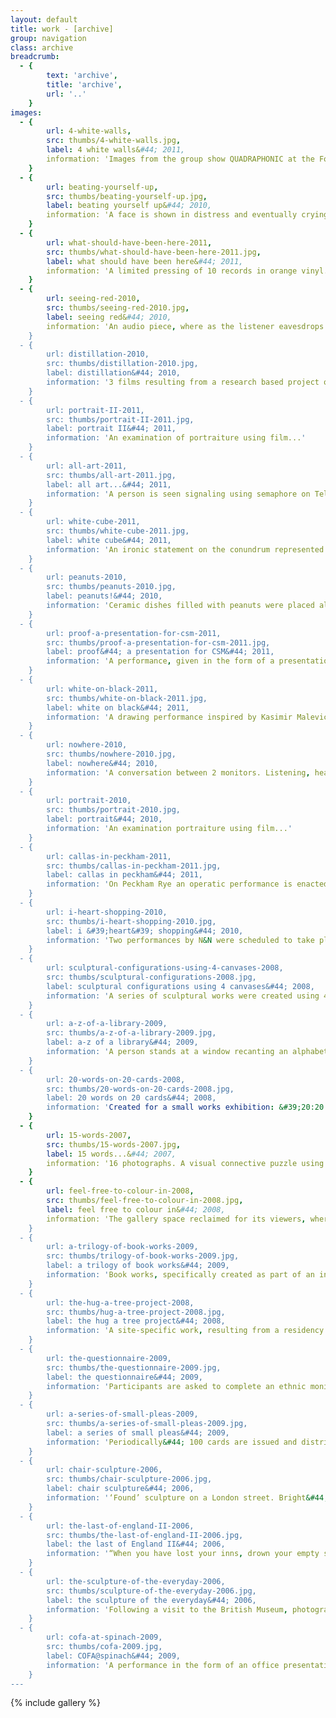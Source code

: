 ```yaml
---
layout: default
title: work - [archive]
group: navigation
class: archive
breadcrumb:
  - {
  		text: 'archive',
  		title: 'archive',
  		url: '..'
	}
images:
  - {
		url: 4-white-walls, 
		src: thumbs/4-white-walls.jpg,
		label: 4 white walls&#44; 2011,
		information: 'Images from the group show QUADRAPHONIC at the Fold Gallery in London...'
	}
  - {
		url: beating-yourself-up, 
		src: thumbs/beating-yourself-up.jpg,
		label: beating yourself up&#44; 2010,
		information: 'A face is shown in distress and eventually crying. A hand is shown being beaten by a stick and having its fingers bent backwards...'
	}
  - {
		url: what-should-have-been-here-2011, 
		src: thumbs/what-should-have-been-here-2011.jpg,
		label: what should have been here&#44; 2011,
		information: 'A limited pressing of 10 records in orange vinyl...'
	}
  - {
		url: seeing-red-2010, 
		src: thumbs/seeing-red-2010.jpg,
		label: seeing red&#44; 2010,
		information: 'An audio piece, where as the listener eavesdrops on the conversation they gradually realise that the person speaking is some what ‘unsettled’...'
	}
  - {
		url: distillation-2010, 
		src: thumbs/distillation-2010.jpg,
		label: distillation&#44; 2010,
		information: '3 films resulting from a research based project on the archives and work of John Latham...'
	}
  - {
		url: portrait-II-2011, 
		src: thumbs/portrait-II-2011.jpg,
		label: portrait II&#44; 2011,
		information: 'An examination of portraiture using film...'
	}
  - {
		url: all-art-2011, 
		src: thumbs/all-art-2011.jpg,
		label: all art...&#44; 2011,
		information: 'A person is seen signaling using semaphore on Telegraph Hill. The flags are used to sign a quotation on art by Oscar Wilde...'
	}
  - {
		url: white-cube-2011, 
		src: thumbs/white-cube-2011.jpg,
		label: white cube&#44; 2011,
		information: 'An ironic statement on the conundrum represented by the white walls of the gallery space...'
	}
  - {
		url: peanuts-2010, 
		src: thumbs/peanuts-2010.jpg,
		label: peanuts!&#44; 2010,
		information: 'Ceramic dishes filled with peanuts were placed alongside drinks and other refreshments at the private view of art shows...'
	}
  - {
		url: proof-a-presentation-for-csm-2011, 
		src: thumbs/proof-a-presentation-for-csm-2011.jpg,
		label: proof&#44; a presentation for CSM&#44; 2011,
		information: 'A performance, given in the form of a presentation, which formulates a proof based on expressions coined by the artist John Latham...'
	}
  - {
		url: white-on-black-2011, 
		src: thumbs/white-on-black-2011.jpg,
		label: white on black&#44; 2011,
		information: 'A drawing performance inspired by Kasimir Malevich’s paintings...'
	}
  - {
		url: nowhere-2010, 
		src: thumbs/nowhere-2010.jpg,
		label: nowhere&#44; 2010,
		information: 'A conversation between 2 monitors. Listening, hearing and talking is mentioned, but all communication is non verbal...'
	}
  - {
		url: portrait-2010, 
		src: thumbs/portrait-2010.jpg,
		label: portrait&#44; 2010,
		information: 'An examination portraiture using film...'
	}
  - {
		url: callas-in-peckham-2011, 
		src: thumbs/callas-in-peckham-2011.jpg,
		label: callas in peckham&#44; 2011,
		information: 'On Peckham Rye an operatic performance is enacted...'
	}
  - {
		url: i-heart-shopping-2010, 
		src: thumbs/i-heart-shopping-2010.jpg,
		label: i &#39;heart&#39; shopping&#44; 2010,
		information: 'Two performances by N&N were scheduled to take place within the Wonder Room area of Selfridges...'
	}
  - {
		url: sculptural-configurations-using-4-canvases-2008, 
		src: thumbs/sculptural-configurations-2008.jpg,
		label: sculptural configurations using 4 canvases&#44; 2008,
		information: 'A series of sculptural works were created using 4 canvases and the results recorded using photography...'
	}
  - {
		url: a-z-of-a-library-2009, 
		src: thumbs/a-z-of-a-library-2009.jpg,
		label: a-z of a library&#44; 2009,
		information: 'A person stands at a window recanting an alphabetical list of words...'
	}
  - {
		url: 20-words-on-20-cards-2008, 
		src: thumbs/20-words-on-20-cards-2008.jpg,
		label: 20 words on 20 cards&#44; 2008,
		information: 'Created for a small works exhibition: &#39;20:20:20:20&#39;, 20 words on 20 cards could only be accessed by a ladder...'
	}
  - {
		url: 15-words-2007, 
		src: thumbs/15-words-2007.jpg,
		label: 15 words...&#44; 2007,
		information: '16 photographs. A visual connective puzzle using words and clothing...'
	}
  - {
		url: feel-free-to-colour-in-2008, 
		src: thumbs/feel-free-to-colour-in-2008.jpg,
		label: feel free to colour in&#44; 2008,
		information: 'The gallery space reclaimed for its viewers, where the audience can define and take over the use of the exhibition space...'
	}
  - {
		url: a-trilogy-of-book-works-2009, 
		src: thumbs/trilogy-of-book-works-2009.jpg,
		label: a trilogy of book works&#44; 2009,
		information: 'Book works, specifically created as part of an installation at Chelsea College of Art and Design...'
	}
  - {
		url: the-hug-a-tree-project-2008, 
		src: thumbs/hug-a-tree-project-2008.jpg,
		label: the hug a tree project&#44; 2008,
		information: 'A site-specific work, resulting from a residency at Gunpowder Park, Essex...'
	}
  - {
		url: the-questionnaire-2009, 
		src: thumbs/the-questionnaire-2009.jpg,
		label: the questionnaire&#44; 2009,
		information: 'Participants are asked to complete an ethnic monitoring form. Each form is unique...'
	}
  - {
		url: a-series-of-small-pleas-2009, 
		src: thumbs/a-series-of-small-pleas-2009.jpg,
		label: a series of small pleas&#44; 2009,
		information: 'Periodically&#44; 100 cards are issued and distributed in a multitude of ways...'
	}
  - {
		url: chair-sculpture-2006, 
		src: thumbs/chair-sculpture-2006.jpg,
		label: chair sculpture&#44; 2006,
		information: '‘Found’ sculpture on a London street. Bright&#44; shiny&#44; dense&#44; complex&#44; alluring&#44; tense...'
	}
  - {
		url: the-last-of-england-II-2006, 
		src: thumbs/the-last-of-england-II-2006.jpg,
		label: the last of England II&#44; 2006,
		information: '“When you have lost your inns, drown your empty selves, for you will have lost the last of England.” - Hilaire Belloc'
	}
  - {
		url: the-sculpture-of-the-everyday-2006, 
		src: thumbs/sculpture-of-the-everyday-2006.jpg,
		label: the sculpture of the everyday&#44; 2006,
		information: 'Following a visit to the British Museum, photographs were taken in and around the vicinity of the museum...'
	}
  - {
		url: cofa-at-spinach-2009, 
		src: thumbs/cofa-2009.jpg,
		label: COFA@spinach&#44; 2009,
		information: 'A performance in the form of an office presentation performed by Ms Cofa and Ms Cofa at the offices of Spinach...'
	}
---
```


{% include gallery %}
